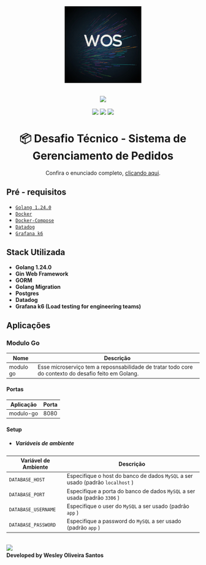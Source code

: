 <div align="center" width="100%">
    <img src="../asserts/logo-wos.jpg" alt="logo" width="200" height="auto" />
</div>

<br>

<div align="center">

![](https://img.shields.io/badge/Status-Em%20Desenvolvimento-orange)
</div>

<div align="center">

![](https://img.shields.io/badge/Autor-Wesley%20Oliveira%20Santos-brightgreen)
![](https://img.shields.io/badge/Language-java-brightgreen)
![](https://img.shields.io/badge/Framework-quarkus-brightgreen)

</div>

<div align="center">

# 📦 Desafio Técnico - Sistema de Gerenciamento de Pedidos

Confira o enunciado completo, [clicando aqui](../problem.md).

</div>

##  Pré - requisitos

- [ `Golang 1.24.0` ](https://go.dev/dl/)
- [ `Docker` ](https://www.docker.com/)
- [ `Docker-Compose` ](https://docs.docker.com/compose/install/)
- [ `Datadog` ](https://docs.datadoghq.com/)
- [ `Grafana k6` ](https://grafana.com/docs/k6/latest/set-up/install-k6/)

## Stack Utilizada
- **Golang 1.24.0**
- **Gin Web Framework**
- **GORM**
- **Golang Migration**
- **Postgres**
- **Datadog**
- **Grafana k6 (Load testing for engineering teams)**

## Aplicações

### Modulo Go
| Nome      | Descrição                                                                                            |
|-----------|------------------------------------------------------------------------------------------------------|
| modulo go | Esse microserviço tem a reposnsabilidade de tratar todo core do contexto do desafio feito em Golang. |

#### Portas
| Aplicação | Porta |
|-----------|-------|
| modulo-go | 8080  |

#### Setup

- ##### Variáveis de ambiente

| Variável de Ambiente  | Descrição                                                                      |
|-----------------------|--------------------------------------------------------------------------------|
| `DATABASE_HOST`       | Especifique o host do banco de dados `MySQL` a ser usado (padrão `localhost` ) |
| `DATABASE_PORT`       | Especifique a porta do banco de dados `MySQL` a ser usada (padrão `3306` )     |
| `DATABASE_USERNAME`   | Especifique o user do `MySQL` a ser usado (padrão `app` )                      |
| `DATABASE_PASSWORD`   | Especifique a password do `MySQL` a ser usado (padrão `app` )                  |


</br>
<a href="https://www.linkedin.com/in/wesleyosantos91/" target="_blank">
  <img src="https://img.shields.io/badge/LinkedIn-0077B5?style=for-the-badge&logo=linkedin&logoColor=white" target="_blank" />
</a>

</br>
<b>Developed by Wesley Oliveira Santos</b>
